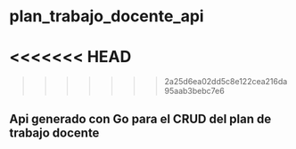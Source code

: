 # plan_trabajo_docente_api
<<<<<<< HEAD
=======

>>>>>>> 2a25d6ea02dd5c8e122cea216da95aab3bebc7e6
## Api generado con Go para el CRUD del plan de trabajo docente
